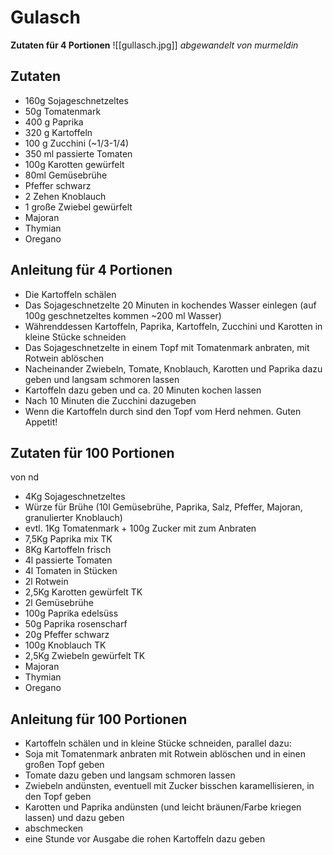 # Gulasch
**Zutaten für 4 Portionen**
![[gullasch.jpg]]
*abgewandelt von murmeldin*
## Zutaten
* 160g Sojageschnetzeltes
* 50g Tomatenmark
* 400 g Paprika
* 320 g Kartoffeln
* 100 g Zucchini (~1/3-1/4)
* 350 ml passierte Tomaten
* 100g Karotten gewürfelt
* 80ml Gemüsebrühe
* Pfeffer schwarz
* 2 Zehen Knoblauch
* 1 große Zwiebel gewürfelt
* Majoran
* Thymian
* Oregano

## Anleitung für 4 Portionen
* Die Kartoffeln schälen
* Das Sojageschnetzelte 20 Minuten in kochendes Wasser einlegen (auf 100g geschnetzeltes kommen ~200 ml Wasser)
* Währenddessen Kartoffeln, Paprika, Kartoffeln, Zucchini und Karotten in kleine Stücke schneiden
* Das Sojageschnetzelte in einem Topf mit Tomatenmark anbraten, mit Rotwein ablöschen
* Nacheinander Zwiebeln, Tomate, Knoblauch, Karotten und Paprika dazu geben und langsam schmoren lassen
* Kartoffeln dazu geben und ca. 20 Minuten kochen lassen
* Nach 10 Minuten die Zucchini dazugeben
* Wenn die Kartoffeln durch sind den Topf vom Herd nehmen. Guten Appetit!

## Zutaten für 100 Portionen
von nd
* 4Kg Sojageschnetzeltes
* Würze für Brühe (10l Gemüsebrühe, Paprika, Salz, Pfeffer, Majoran, granulierter Knoblauch)
* evtl. 1Kg Tomatenmark + 100g Zucker mit zum Anbraten
* 7,5Kg Paprika mix TK
* 8Kg Kartoffeln frisch
* 4l passierte Tomaten
* 4l Tomaten in Stücken
* 2l Rotwein
* 2,5Kg Karotten gewürfelt TK
* 2l Gemüsebrühe
* 100g Paprika edelsüss
* 50g Paprika rosenscharf
* 20g Pfeffer schwarz
* 100g Knoblauch TK
* 2,5Kg Zwiebeln gewürfelt TK
* Majoran
* Thymian
* Oregano

## Anleitung für 100 Portionen
* Kartoffeln schälen und in kleine Stücke schneiden, parallel dazu:
* Soja mit Tomatenmark anbraten mit Rotwein ablöschen und in einen großen Topf geben
* Tomate dazu geben und langsam schmoren lassen
* Zwiebeln andünsten, eventuell mit Zucker bisschen karamellisieren, in den Topf geben
* Karotten und Paprika andünsten (und leicht bräunen/Farbe kriegen lassen) und dazu geben
* abschmecken
* eine Stunde vor Ausgabe die rohen Kartoffeln dazu geben
